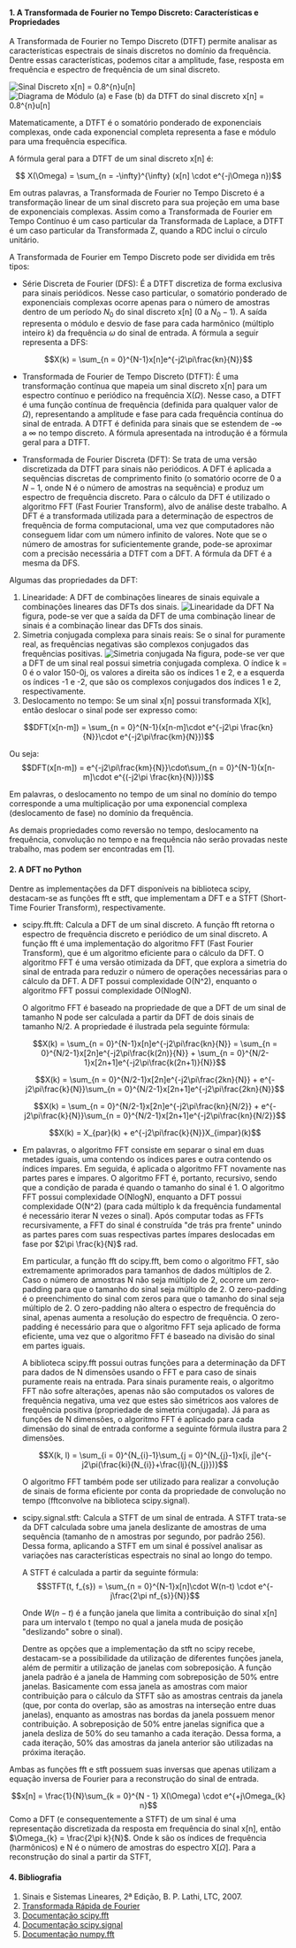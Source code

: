 #### 1. A Transformada de Fourier no Tempo Discreto: Características e Propriedades

A Transformada de Fourier no Tempo Discreto (DTFT) permite analisar as características espectrais de sinais discretos no domínio da frequência. Dentre essas características, podemos citar a amplitude, fase, resposta em frequência e espectro de frequência de um sinal discreto.

![Sinal Discreto $x[n] = 0.8^{n}u[n]$](./sinaldiscreto.png)
![Diagrama de Módulo (a) e Fase (b) da DTFT do sinal discreto $x[n] = 0.8^{n}u[n]$](./espectograma.png)

Matematicamente, a DTFT é o somatório ponderado de exponenciais complexas, onde cada exponencial completa representa a fase e módulo para uma frequência específica.

A fórmula geral para a DTFT de um sinal discreto x[n] é:

$$ X(\Omega) = \sum_{n = -\infty}^{\infty} (x[n] \cdot e^{-j\Omega n})$$

Em outras palavras, a Transformada de Fourier no Tempo Discreto é a transformação linear de um sinal discreto para sua projeção em uma base de exponenciais complexas.  Assim como a Transformada de Fourier em Tempo Contínuo é um caso particular da Transformada de Laplace, a DTFT é um caso particular da Transformada Z, quando a RDC inclui o círculo unitário.

A Transformada de Fourier em Tempo Discreto pode ser dividida em três tipos:
* Série Discreta de Fourier (DFS): É a DTFT discretiza de forma exclusiva para sinais periódicos. Nesse caso particular, o somatório ponderado de exponenciais complexas ocorre apenas para o número de amostras dentro de um período $N_{0}$ do sinal discreto x[n] (0 a $N_{0}-1$). A saída representa o módulo e desvio de fase para cada harmônico (múltiplo inteiro $k$) da frequência $\omega$ do sinal de entrada. A fórmula a seguir representa a DFS:

$$X(k) = \sum_{n = 0}^{N-1}x[n]e^{-j2\pi\frac{kn}{N}}$$
  
* Transformada de Fourier de Tempo Discreto (DTFT): É uma transformação contínua que mapeia um sinal discreto x[n] para um espectro contínuo e periódico na frequência X($\Omega$). Nesse caso, a DTFT é uma função contínua de frequência (definida para qualquer valor de $\Omega$), representando a amplitude e fase para cada frequência contínua do sinal de entrada. A DTFT é definida para sinais que se estendem de -$\infty$ a $\infty$ no tempo discreto. A fórmula apresentada na introdução é a fórmula geral para a DTFT.

* Transformada de Fourier Discreta (DFT): Se trata de uma versão discretizada da DTFT para sinais não periódicos. A DFT é aplicada a sequências discretas de comprimento finito (o somatório ocorre de 0 a $N - 1$, onde N é o número de amostras na sequência) e produz um espectro de frequência discreto. Para o cálculo da DFT é utilizado o algoritmo FFT (Fast Fourier Transform), alvo de análise deste trabalho. A DFT é a transformada utilizada para a determinação de espectros de frequência de forma computacional, uma vez que computadores não conseguem lidar com um número infinito de valores. Note que se o número de amostras for suficientemente grande, pode-se aproximar com a precisão necessária a DTFT com a DFT. A fórmula da DFT é a mesma da DFS.

Algumas das propriedades da DFT:
1. Linearidade: A DFT de combinações lineares de sinais equivale a combinações lineares das DFTs dos sinais.
    ![Linearidade da DFT](./linearidade.png)
    Na figura, pode-se ver que a saída da DFT de uma combinação linear de sinais é a combinação linear das DFTs dos sinais.
2. Simetria conjugada complexa para sinais reais: Se o sinal for puramente real, as frequências negativas são complexos conjugados das frequências positivas.
    ![Simetria conjugada](./simetria.png)
    Na figura, pode-se ver que a DFT de um sinal real possui simetria conjugada complexa. O índice k = 0 é o valor 150-0j, os valores a direita são os índices 1 e 2, e a esquerda os índices -1 e -2, que são os complexos conjugados dos índices 1 e 2, respectivamente.
3. Deslocamento no tempo: Se um sinal x[n] possui transformada X[k], então deslocar o sinal pode ser expresso como:

$$DFT(x[n-m]) = \sum_{n = 0}^{N-1}(x[n-m]\cdot e^{-j2\pi \frac{kn}{N}}\cdot e^{-j2\pi\frac{km}{N}})$$

Ou seja:
$$DFT(x[n-m]) = e^{-j2\pi\frac{km}{N}}\cdot\sum_{n = 0}^{N-1}(x[n-m]\cdot e^{(-j2\pi \frac{kn}{N})})$$

Em palavras, o deslocamento no tempo de um sinal no domínio do tempo corresponde a uma multiplicação por uma exponencial complexa (deslocamento de fase) no domínio da frequência.

As demais propriedades como reversão no tempo, deslocamento na frequência, convolução no tempo e na frequência não serão provadas neste trabalho, mas podem ser encontradas em [1].
#### 2. A DFT no Python

Dentre as implementações da DFT disponíveis na biblioteca scipy, destacam-se as funções fft e stft, que implementam a DFT e a STFT (Short-Time Fourier Transform), respectivamente.

* scipy.fft.fft: Calcula a DFT de um sinal discreto. A função fft retorna o espectro de frequência discreto e periódico de um sinal discreto. A função fft é uma implementação do algoritmo FFT (Fast Fourier Transform), que é um algoritmo eficiente para o cálculo da DFT. O algoritmo FFT é uma versão otimizada da DFT, que explora a simetria do sinal de entrada para reduzir o número de operações necessárias para o cálculo da DFT. A DFT possui complexidade O(N^2), enquanto o algoritmo FFT possui complexidade O(NlogN).

    O algoritmo FFT é baseado na propriedade de que a DFT de um sinal de tamanho N pode ser calculada a partir da DFT de dois sinais de tamanho N/2. A propriedade é ilustrada pela seguinte fórmula:

    $$X(k) = \sum_{n = 0}^{N-1}x[n]e^{-j2\pi\frac{kn}{N}} = \sum_{n = 0}^{N/2-1}x[2n]e^{-j2\pi\frac{k(2n)}{N}} + \sum_{n = 0}^{N/2-1}x[2n+1]e^{-j2\pi\frac{k(2n+1)}{N}}$$

    $$X(k) = \sum_{n = 0}^{N/2-1}x[2n]e^{-j2\pi\frac{2kn}{N}} + e^{-j2\pi\frac{k}{N}}\sum_{n = 0}^{N/2-1}x[2n+1]e^{-j2\pi\frac{2kn}{N}}$$

    $$X(k) = \sum_{n = 0}^{N/2-1}x[2n]e^{-j2\pi\frac{kn}{N/2}} + e^{-j2\pi\frac{k}{N}}\sum_{n = 0}^{N/2-1}x[2n+1]e^{-j2\pi\frac{kn}{N/2}}$$

    $$X(k) = X_{par}(k) + e^{-j2\pi\frac{k}{N}}X_{impar}(k)$$
* 
    Em palavras, o algoritmo FFT consiste em separar o sinal em duas metades iguais, uma contendo os índices pares e outra contendo os índices ímpares. Em seguida, é aplicada o algoritmo FFT novamente nas partes pares e ímpares. O algoritmo FFT é, portanto, recursivo, sendo que a condição de parada é quando o tamanho do sinal é 1. O algoritmo FFT possui complexidade O(NlogN), enquanto a DFT possui complexidade O(N^2) (para cada múltiplo k da frequência fundamental é necessário iterar N vezes o sinal). Após computar todas as FFTs recursivamente, a FFT do sinal é construída "de trás pra frente" unindo as partes pares com suas respectivas partes ímpares deslocadas em fase por $2\pi \frac{k}{N}$ rad.

    Em particular, a função fft do scipy.fft, bem como o algoritmo FFT, são extremamente aprimorados para tamanhos de dados múltiplos de 2. Caso o número de amostras N não seja múltiplo de 2, ocorre um zero-padding para que o tamanho do sinal seja múltiplo de 2. O zero-padding é o preenchimento do sinal com zeros para que o tamanho do sinal seja múltiplo de 2. O zero-padding não altera o espectro de frequência do sinal, apenas aumenta a resolução do espectro de frequência. O zero-padding é necessário para que o algoritmo FFT seja aplicado de forma eficiente, uma vez que o algoritmo FFT é baseado na divisão do sinal em partes iguais.

    A biblioteca scipy.fft possui outras funções para a determinação da DFT para dados de N dimensões usando o FFT e para caso de sinais puramente reais na entrada. Para sinais puramente reais, o algoritmo FFT não sofre alterações, apenas não são computados os valores de frequência negativa, uma vez que estes são simétricos aos valores de frequência positiva (propriedade de simetria conjugada). Já para as funções de N dimensões, o algoritmo FFT é aplicado para cada dimensão do sinal de entrada conforme a seguinte fórmula ilustra para 2 dimensões.

    $$X(k, l) = \sum_{i = 0}^{N_{i}-1}\sum_{j = 0}^{N_{j}-1}x[i, j]e^{-j2\pi(\frac{ki}{N_{i}}+\frac{lj}{N_{j}})}$$ 

    O algoritmo FFT também pode ser utilizado para realizar a convolução de sinais de forma eficiente por conta da propriedade de convolução no tempo (fftconvolve na biblioteca scipy.signal).

* scipy.signal.stft: Calcula a STFT de um sinal de entrada. A STFT trata-se da DFT calculada sobre uma janela deslizante de amostras de uma sequência (tamanho de n amostras por segundo, por padrão  256). Dessa forma, aplicando a STFT em um sinal é possível analisar as variações nas características espectrais no sinal ao longo do tempo.

    A STFT é calculada a partir da seguinte fórmula:
    $$STFT(t, f_{s}) = \sum_{n = 0}^{N-1}x[n]\cdot W(n-t) \cdot e^{-j\frac{2\pi nf_{s}}{N}}$$

    Onde $W(n-t)$ é a função janela que limita a contribuição do sinal x[n] para um intervalo t (tempo no qual a janela muda de posição "deslizando" sobre o sinal).

    Dentre as opções que a implementação da stft no scipy recebe, destacam-se a possibilidade da utilização de diferentes funções janela, além de permitir a utilização de janelas com sobreposição. A função janela padrão é a janela de Hamming com sobreposição de 50% entre janelas. Basicamente com essa janela as amostras com maior contribuição para o cálculo da STFT são as amostras centrais da janela (que, por conta do overlap, são as amostras na interseção entre duas janelas), enquanto as amostras nas bordas da janela possuem menor contribuição. A sobreposição de 50% entre janelas significa que a janela desliza de 50% do seu tamanho a cada iteração. Dessa forma, a cada iteração, 50% das amostras da janela anterior são utilizadas na próxima iteração.

Ambas as funções fft e stft possuem suas inversas que apenas utilizam a equação inversa de Fourier para a reconstrução do sinal de entrada.

$$x[n] = \frac{1}{N}\sum_{k = 0}^{N - 1} X(\Omega) \cdot e^{+j\Omega_{k} n}$$
Como a DFT (e consequentemente a STFT) de um sinal é uma representação discretizada da resposta em frequência do sinal x[n], então $\Omega_{k} = \frac{2\pi k}{N}$. Onde k são os índices de frequência (harmônicos) e N é o número de amostras do espectro X[$\Omega$]. Para a reconstrução do sinal a partir da STFT, 

#### 4. Bibliografia
1. Sinais e Sistemas Lineares, 2ª Edição, B. P. Lathi, LTC, 2007.
2. [Transformada Rápida de Fourier](https://pt.wikipedia.org/wiki/Transformada_rápida_de_Fourier)
3. [Documentação scipy.fft](https://docs.scipy.org/doc/scipy/reference/fft.html)
4. [Documentação scipy.signal](https://docs.scipy.org/doc/scipy/reference/signal.html)
5. [Documentação numpy.fft](https://numpy.org/doc/stable/reference/routines.fft.html)